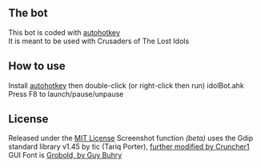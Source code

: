 ## The bot

This bot is coded with [autohotkey](https://autohotkey.com/)  
It is meant to be used with Crusaders of The Lost Idols

## How to use

Install [autohotkey](https://autohotkey.com/) then double-click (or right-click then run) idolBot.ahk  
Press F8 to launch/pause/unpause

## License

Released under the [MIT License](LICENSE)
Screenshot function *(beta)* uses the Gdip standard library v1.45 by tic (Tariq Porter), [further modified by Cruncher1](https://goo.gl/wiouSi)
GUI Font is [Grobold, by Guy Buhry](https://www.dafont.com/guy-buhry.d1243)